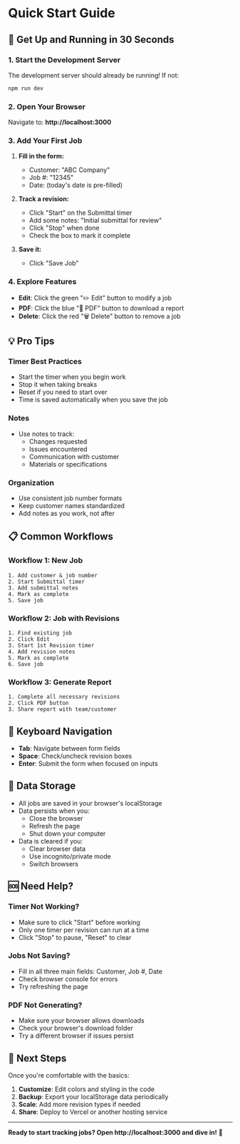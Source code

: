 # Quick Start Guide

## 🚀 Get Up and Running in 30 Seconds

### 1. Start the Development Server

The development server should already be running! If not:

```bash
npm run dev
```

### 2. Open Your Browser

Navigate to: **http://localhost:3000**

### 3. Add Your First Job

1. **Fill in the form:**
   - Customer: "ABC Company"
   - Job #: "12345"
   - Date: (today's date is pre-filled)

2. **Track a revision:**
   - Click "Start" on the Submittal timer
   - Add some notes: "Initial submittal for review"
   - Click "Stop" when done
   - Check the box to mark it complete

3. **Save it:**
   - Click "Save Job"

### 4. Explore Features

- **Edit**: Click the green "✏️ Edit" button to modify a job
- **PDF**: Click the blue "📄 PDF" button to download a report
- **Delete**: Click the red "🗑️ Delete" button to remove a job

## 💡 Pro Tips

### Timer Best Practices
- Start the timer when you begin work
- Stop it when taking breaks
- Reset if you need to start over
- Time is saved automatically when you save the job

### Notes
- Use notes to track:
  - Changes requested
  - Issues encountered
  - Communication with customer
  - Materials or specifications

### Organization
- Use consistent job number formats
- Keep customer names standardized
- Add notes as you work, not after

## 📋 Common Workflows

### Workflow 1: New Job
```
1. Add customer & job number
2. Start Submittal timer
3. Add submittal notes
4. Mark as complete
5. Save job
```

### Workflow 2: Job with Revisions
```
1. Find existing job
2. Click Edit
3. Start 1st Revision timer
4. Add revision notes
5. Mark as complete
6. Save job
```

### Workflow 3: Generate Report
```
1. Complete all necessary revisions
2. Click PDF button
3. Share report with team/customer
```

## 🎨 Keyboard Navigation

- **Tab**: Navigate between form fields
- **Space**: Check/uncheck revision boxes
- **Enter**: Submit the form when focused on inputs

## 💾 Data Storage

- All jobs are saved in your browser's localStorage
- Data persists when you:
  - Close the browser
  - Refresh the page
  - Shut down your computer
- Data is cleared if you:
  - Clear browser data
  - Use incognito/private mode
  - Switch browsers

## 🆘 Need Help?

### Timer Not Working?
- Make sure to click "Start" before working
- Only one timer per revision can run at a time
- Click "Stop" to pause, "Reset" to clear

### Jobs Not Saving?
- Fill in all three main fields: Customer, Job #, Date
- Check browser console for errors
- Try refreshing the page

### PDF Not Generating?
- Make sure your browser allows downloads
- Check your browser's download folder
- Try a different browser if issues persist

## 🎯 Next Steps

Once you're comfortable with the basics:

1. **Customize**: Edit colors and styling in the code
2. **Backup**: Export your localStorage data periodically
3. **Scale**: Add more revision types if needed
4. **Share**: Deploy to Vercel or another hosting service

---

**Ready to start tracking jobs? Open http://localhost:3000 and dive in!** 🎉

